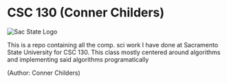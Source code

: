 # CSC 130 (Conner Childers)
![Sac State Logo](https://upload.wikimedia.org/wikipedia/commons/3/36/California_State_University%2C_Sacramento_seal.svg) 

This is a repo containing all the comp. sci work I have done at Sacramento State University for CSC 130.
This class mostly centered around algorithms and implementing said algorithms programatically

(Author: Conner Childers)
